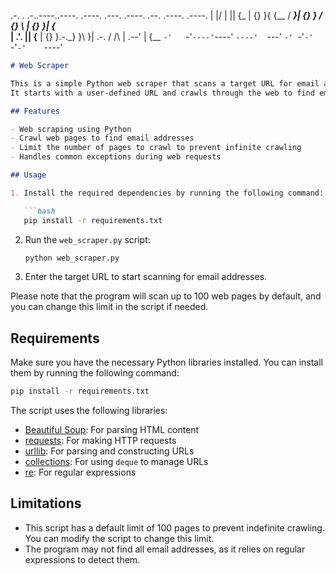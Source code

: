 .-. . .-..----..----.  .----. .---. .----.   .--.  .----. .----.
| |/ \| || {_  | {}  }{ {__  /  ___}| {}  } / {} \ | {}  }| {_  
|  .'.  || {__ | {}  }.-._} }\     }| .-. \/  /\  \| .--' | {__ 
`-'   `-'`----'`----' `----'  `---' `-' `-'`-'  `-'`-'    `----'

```markdown
# Web Scraper

This is a simple Python web scraper that scans a target URL for email addresses.
It starts with a user-defined URL and crawls through the web to find email addresses on web pages.

## Features

- Web scraping using Python
- Crawl web pages to find email addresses
- Limit the number of pages to crawl to prevent infinite crawling
- Handles common exceptions during web requests

## Usage

1. Install the required dependencies by running the following command:

   ```bash
   pip install -r requirements.txt
   ```

2. Run the `web_scraper.py` script:

   ```bash
   python web_scraper.py
   ```

3. Enter the target URL to start scanning for email addresses.

Please note that the program will scan up to 100 web pages by default, and you can change this limit in the script if needed.

## Requirements

Make sure you have the necessary Python libraries installed. You can install them by running the following command:

```bash
pip install -r requirements.txt
```

The script uses the following libraries:

- [Beautiful Soup](https://www.crummy.com/software/BeautifulSoup/bs4/doc/): For parsing HTML content
- [requests](https://docs.python-requests.org/en/latest/): For making HTTP requests
- [urllib](https://docs.python.org/3/library/urllib.html): For parsing and constructing URLs
- [collections](https://docs.python.org/3/library/collections.html): For using `deque` to manage URLs
- [re](https://docs.python.org/3/library/re.html): For regular expressions

## Limitations

- This script has a default limit of 100 pages to prevent indefinite crawling. You can modify the script to change this limit.
- The program may not find all email addresses, as it relies on regular expressions to detect them.


